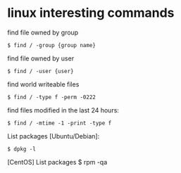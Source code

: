 # linux interesting commands

find file owned by group
~~~
$ find / -group {group name}
~~~

find file owned by user
~~~
$ find / -user {user}
~~~

find world writeable files
~~~
$ find / -type f -perm -0222
~~~

find files modified in the last 24 hours:
~~~
$ find / -mtime -1 -print -type f
~~~

List packages [Ubuntu/Debian]:
~~~
$ dpkg -l
~~~

[CentOS] List packages
$ rpm -qa


